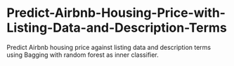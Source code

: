 # Predict-Airbnb-Housing-Price-with-Listing-Data-and-Description-Terms
Predict Airbnb housing price against listing data and description terms using Bagging with random forest as inner classifier.


